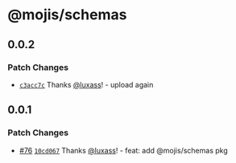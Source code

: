 # @mojis/schemas

## 0.0.2

### Patch Changes

- [`c3acc7c`](https://github.com/mojisdev/mojis/commit/c3acc7c6c34cb219e5d5070946745af2c305e277) Thanks [@luxass](https://github.com/luxass)! - upload again

## 0.0.1

### Patch Changes

- [#76](https://github.com/mojisdev/mojis/pull/76) [`10cd067`](https://github.com/mojisdev/mojis/commit/10cd06723ddd4a25134821bb987599faaf524aff) Thanks [@luxass](https://github.com/luxass)! - feat: add @mojis/schemas pkg
